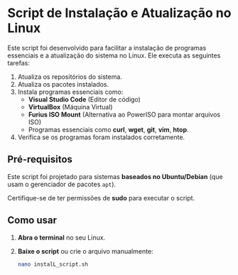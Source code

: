 # Script de Instalação e Atualização no Linux

Este script foi desenvolvido para facilitar a instalação de programas essenciais e a atualização do sistema no Linux. Ele executa as seguintes tarefas:

1. Atualiza os repositórios do sistema.
2. Atualiza os pacotes instalados.
3. Instala programas essenciais como:
   - **Visual Studio Code** (Editor de código)
   - **VirtualBox** (Máquina Virtual)
   - **Furius ISO Mount** (Alternativa ao PowerISO para montar arquivos ISO)
   - Programas essenciais como **curl**, **wget**, **git**, **vim**, **htop**.
4. Verifica se os programas foram instalados corretamente.

## Pré-requisitos

Este script foi projetado para sistemas **baseados no Ubuntu/Debian** (que usam o gerenciador de pacotes `apt`).

Certifique-se de ter permissões de **sudo** para executar o script.

## Como usar

1. **Abra o terminal** no seu Linux.
   
2. **Baixe o script** ou crie o arquivo manualmente:
   ```bash
   nano instalL_script.sh

